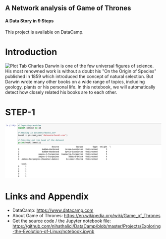 ## A Network analysis of Game of Thrones
#### A Data Story in 9 Steps

This project is available on DataCamp.

Introduction
========================================================

![Plot Tab](https://commons.wikimedia.org/wiki/File:NSRW_Charles_Robert_Darwin.png) 
Charles Darwin is one of the few universal figures of science. His most renowned work is without a doubt his "On the Origin of Species" published in 1859 which introduced the concept of natural selection. But Darwin wrote many other books on a wide range of topics, including geology, plants or his personal life. In this notebook, we will automatically detect how closely related his books are to each other.

STEP-1
========================================================
![Plot Tab](https://github.com/nihathalici/DataCamp/blob/master/Projects/A-Network-Analysis-of-Game-of-Thrones/img/1.png)




Links and Appendix
========================================================

- DataCamp: https://www.datacamp.com
- About Game of Thrones: https://en.wikipedia.org/wiki/Game_of_Thrones
- Get the source code / the Jupyter notebook file: https://github.com/nihathalici/DataCamp/blob/master/Projects/Exploring-the-Evolution-of-Linux/notebook.ipynb
